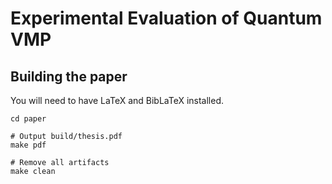 # Experimental Evaluation of Quantum VMP

## Building the paper

You will need to have LaTeX and BibLaTeX installed.

```
cd paper

# Output build/thesis.pdf
make pdf

# Remove all artifacts
make clean
```
